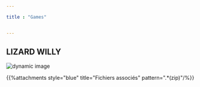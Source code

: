 ```yaml
---

title : "Games"


---
```


## LIZARD WILLY


![dynamic image](/games/images/WILLY2.png?classes=shadow)


{{%attachments style="blue" title="Fichiers associés" pattern=".*(zip)"/%}}